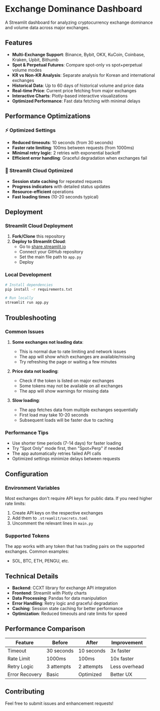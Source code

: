 # Exchange Dominance Dashboard

A Streamlit dashboard for analyzing cryptocurrency exchange dominance and volume data across major exchanges.

## Features

- **Multi-Exchange Support**: Binance, Bybit, OKX, KuCoin, Coinbase, Kraken, Upbit, Bithumb
- **Spot & Perpetual Futures**: Compare spot-only vs spot+perpetual volume modes
- **KR vs Non-KR Analysis**: Separate analysis for Korean and international exchanges
- **Historical Data**: Up to 60 days of historical volume and price data
- **Real-time Price**: Current price fetching from major exchanges
- **Interactive Charts**: Plotly-based interactive visualizations
- **Optimized Performance**: Fast data fetching with minimal delays

## Performance Optimizations

### ⚡ Optimized Settings

- **Reduced timeouts**: 10 seconds (from 30 seconds)
- **Faster rate limiting**: 100ms between requests (from 1000ms)
- **Minimal retry logic**: 2 retries with exponential backoff
- **Efficient error handling**: Graceful degradation when exchanges fail

### 🚀 Streamlit Cloud Optimized

- **Session state caching** for repeated requests
- **Progress indicators** with detailed status updates
- **Resource-efficient** operations
- **Fast loading times** (10-20 seconds typical)

## Deployment

### Streamlit Cloud Deployment

1. **Fork/Clone** this repository
2. **Deploy to Streamlit Cloud**:
   - Go to [share.streamlit.io](https://share.streamlit.io)
   - Connect your GitHub repository
   - Set the main file path to `app.py`
   - Deploy

### Local Development

```bash
# Install dependencies
pip install -r requirements.txt

# Run locally
streamlit run app.py
```

## Troubleshooting

### Common Issues

1. **Some exchanges not loading data**:

   - This is normal due to rate limiting and network issues
   - The app will show which exchanges are available/missing
   - Try refreshing the page or waiting a few minutes

2. **Price data not loading**:

   - Check if the token is listed on major exchanges
   - Some tokens may not be available on all exchanges
   - The app will show warnings for missing data

3. **Slow loading**:
   - The app fetches data from multiple exchanges sequentially
   - First load may take 10-20 seconds
   - Subsequent loads will be faster due to caching

### Performance Tips

- Use shorter time periods (7-14 days) for faster loading
- Try "Spot Only" mode first, then "Spot+Perp" if needed
- The app automatically retries failed API calls
- Optimized settings minimize delays between requests

## Configuration

### Environment Variables

Most exchanges don't require API keys for public data. If you need higher rate limits:

1. Create API keys on the respective exchanges
2. Add them to `.streamlit/secrets.toml`
3. Uncomment the relevant lines in `main.py`

### Supported Tokens

The app works with any token that has trading pairs on the supported exchanges. Common examples:

- SOL, BTC, ETH, PENGU, etc.

## Technical Details

- **Backend**: CCXT library for exchange API integration
- **Frontend**: Streamlit with Plotly charts
- **Data Processing**: Pandas for data manipulation
- **Error Handling**: Retry logic and graceful degradation
- **Caching**: Session state caching for better performance
- **Optimization**: Reduced timeouts and rate limits for speed

## Performance Comparison

| Feature        | Before     | After      | Improvement   |
| -------------- | ---------- | ---------- | ------------- |
| Timeout        | 30 seconds | 10 seconds | 3x faster     |
| Rate Limit     | 1000ms     | 100ms      | 10x faster    |
| Retry Logic    | 3 attempts | 2 attempts | Less overhead |
| Error Recovery | Basic      | Optimized  | Better UX     |

## Contributing

Feel free to submit issues and enhancement requests!
